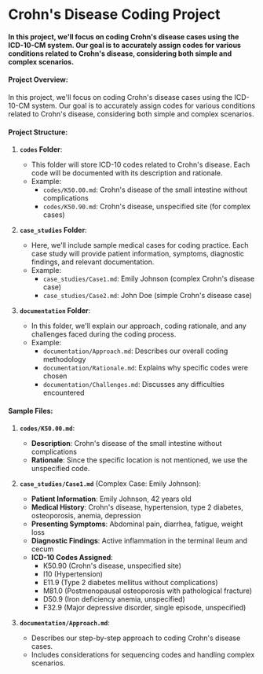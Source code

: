 # Crohn's Disease Coding Project

#### In this project, we'll focus on coding Crohn's disease cases using the ICD-10-CM system. Our goal is to accurately assign codes for various conditions related to Crohn's disease, considering both simple and complex scenarios.



#### Project Overview:
In this project, we'll focus on coding Crohn's disease cases using the ICD-10-CM system. Our goal is to accurately assign codes for various conditions related to Crohn's disease, considering both simple and complex scenarios.

#### Project Structure:

1. **`codes` Folder**:
   - This folder will store ICD-10 codes related to Crohn's disease. Each code will be documented with its description and rationale.
   - Example:
     - `codes/K50.00.md`: Crohn's disease of the small intestine without complications
     - `codes/K50.90.md`: Crohn's disease, unspecified site (for complex cases)

2. **`case_studies` Folder**:
   - Here, we'll include sample medical cases for coding practice. Each case study will provide patient information, symptoms, diagnostic findings, and relevant documentation.
   - Example:
     - `case_studies/Case1.md`: Emily Johnson (complex Crohn's disease case)
     - `case_studies/Case2.md`: John Doe (simple Crohn's disease case)

3. **`documentation` Folder**:
   - In this folder, we'll explain our approach, coding rationale, and any challenges faced during the coding process.
   - Example:
     - `documentation/Approach.md`: Describes our overall coding methodology
     - `documentation/Rationale.md`: Explains why specific codes were chosen
     - `documentation/Challenges.md`: Discusses any difficulties encountered

#### Sample Files:

1. **`codes/K50.00.md`**:
   - **Description**: Crohn's disease of the small intestine without complications
   - **Rationale**: Since the specific location is not mentioned, we use the unspecified code.

2. **`case_studies/Case1.md`** (Complex Case: Emily Johnson):
   - **Patient Information**: Emily Johnson, 42 years old
   - **Medical History**: Crohn's disease, hypertension, type 2 diabetes, osteoporosis, anemia, depression
   - **Presenting Symptoms**: Abdominal pain, diarrhea, fatigue, weight loss
   - **Diagnostic Findings**: Active inflammation in the terminal ileum and cecum
   - **ICD-10 Codes Assigned**:
     - K50.90 (Crohn's disease, unspecified site)
     - I10 (Hypertension)
     - E11.9 (Type 2 diabetes mellitus without complications)
     - M81.0 (Postmenopausal osteoporosis with pathological fracture)
     - D50.9 (Iron deficiency anemia, unspecified)
     - F32.9 (Major depressive disorder, single episode, unspecified)

3. **`documentation/Approach.md`**:
   - Describes our step-by-step approach to coding Crohn's disease cases.
   - Includes considerations for sequencing codes and handling complex scenarios.
